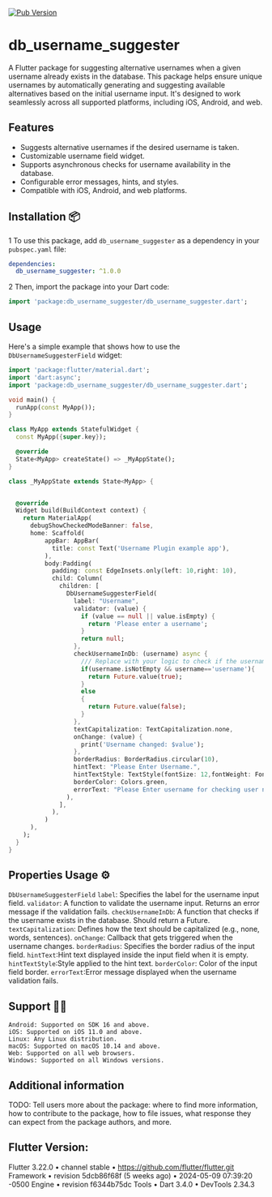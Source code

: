 
[![Pub Version](https://img.shields.io/badge/pub-v1.0.0+1-blue?style=flat-square&logo=dart&logoColor=white)](https://pub.dev/packages/example_package)

# db_username_suggester

A Flutter package for suggesting alternative usernames when a given username already exists in the database. This package helps ensure unique usernames by automatically generating and suggesting available alternatives based on the initial username input. It's designed to work seamlessly across all supported platforms, including iOS, Android, and web.

## Features

- Suggests alternative usernames if the desired username is taken.
- Customizable username field widget.
- Supports asynchronous checks for username availability in the database.
- Configurable error messages, hints, and styles.
- Compatible with iOS, Android, and web platforms.

## Installation 📦

1 To use this package, add `db_username_suggester` as a dependency in your `pubspec.yaml` file:

```yaml
dependencies:
  db_username_suggester: ^1.0.0
```
2 Then, import the package into your Dart code:

```dart
import 'package:db_username_suggester/db_username_suggester.dart';
```

## Usage

Here's a simple example that shows how to use the `DbUsernameSuggesterField` widget:

```dart
import 'package:flutter/material.dart';
import 'dart:async';
import 'package:db_username_suggester/db_username_suggester.dart';

void main() {
  runApp(const MyApp());
}

class MyApp extends StatefulWidget {
  const MyApp({super.key});

  @override
  State<MyApp> createState() => _MyAppState();
}

class _MyAppState extends State<MyApp> {


  @override
  Widget build(BuildContext context) {
    return MaterialApp(
      debugShowCheckedModeBanner: false,
      home: Scaffold(
          appBar: AppBar(
            title: const Text('Username Plugin example app'),
          ),
          body:Padding(
            padding: const EdgeInsets.only(left: 10,right: 10),
            child: Column(
              children: [
                DbUsernameSuggesterField(
                  label: "Username",
                  validator: (value) {
                    if (value == null || value.isEmpty) {
                      return 'Please enter a username';
                    }
                    return null;
                  },
                  checkUsernameInDb: (username) async {
                    /// Replace with your logic to check if the username exists in the DB
                    if(username.isNotEmpty && username=='username'){
                      return Future.value(true);
                    }
                    else
                    {
                      return Future.value(false);
                    }
                  },
                  textCapitalization: TextCapitalization.none,
                  onChange: (value) {
                    print('Username changed: $value');
                  },
                  borderRadius: BorderRadius.circular(10),
                  hintText: "Please Enter Username.",
                  hintTextStyle: TextStyle(fontSize: 12,fontWeight: FontWeight.w400,color: Colors.black.withOpacity(0.5)),
                  borderColor: Colors.green,
                  errorText: "Please Enter username for checking user name is exist or not",
                ),
              ],
            ),
          )
      ),
    );
  }
}

```


## Properties Usage ⚙️
`DbUsernameSuggesterField`
`label`: Specifies the label for the username input field.
`validator`: A function to validate the username input. Returns an error message if the validation fails.
`checkUsernameInDb`: A function that checks if the username exists in the database. Should return a Future<bool>.
`textCapitalization`: Defines how the text should be capitalized (e.g., none, words, sentences).
`onChange`: Callback that gets triggered when the username changes.
`borderRadius`: Specifies the border radius of the input field.
`hintText`:Hint text displayed inside the input field when it is empty.
`hintTextStyle`:Style applied to the hint text.
`borderColor`: Color of the input field border.
`errorText`:Error message displayed when the username validation fails.
## Support 🤝🏻

    Android: Supported on SDK 16 and above.
    iOS: Supported on iOS 11.0 and above.
    Linux: Any Linux distribution.
    macOS: Supported on macOS 10.14 and above.
    Web: Supported on all web browsers.
    Windows: Supported on all Windows versions.

## Additional information

TODO: Tell users more about the package: where to find more information, how to
contribute to the package, how to file issues, what response they can expect
from the package authors, and more.

## Flutter Version:
Flutter 3.22.0 • channel stable • https://github.com/flutter/flutter.git
Framework • revision 5dcb86f68f (5 weeks ago) • 2024-05-09 07:39:20 -0500
Engine • revision f6344b75dc
Tools • Dart 3.4.0 • DevTools 2.34.3


